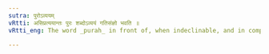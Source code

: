```yaml
---
sutra: पुरोऽव्ययम्
vRtti: असिप्रत्ययान्तः पुरः शब्दोऽव्ययं गतिसंज्ञो भवति ॥
vRtti_eng: The word _purah_ in front of, when indeclinable, and in composition with a verb, is called _gati_.

---
```

